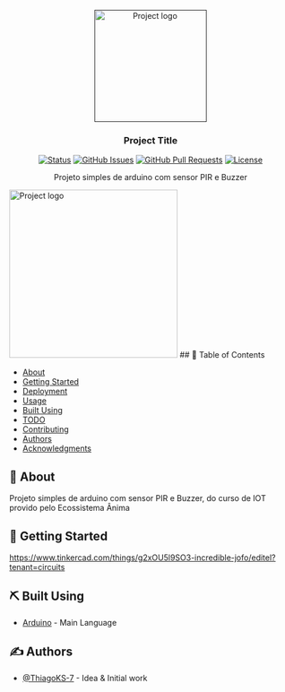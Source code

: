 <p align="center">
  <a href="" rel="noopener">
 <img width=200px height=200px src="https://user-images.githubusercontent.com/83460816/189487067-70b65b05-d68a-47e3-80e3-a3b5c2294de0.PNG" alt="Project logo"></a>
</p>

<h3 align="center">Project Title</h3>

<div align="center">

[![Status](https://img.shields.io/badge/status-active-success.svg)]()
[![GitHub Issues](https://img.shields.io/github/issues/ThiagoKS-7/Projeto-buzzer-pir.svg)](https://github.com/ThiagoKS-7/Projeto-buzzer-pir/issues)
[![GitHub Pull Requests](https://img.shields.io/github/issues-pr/ThiagoKS-7/Projeto-buzzer-pir.svg)](https://github.com/ThiagoKS-7/Projeto-buzzer-pir/pulls)
[![License](https://img.shields.io/badge/license-MIT-blue.svg)](/LICENSE)

</div>

<p align="center"> Projeto simples de arduino com sensor PIR e Buzzer
    <br> 
</p>
 <img  height=300px src="https://user-images.githubusercontent.com/83460816/189487067-70b65b05-d68a-47e3-80e3-a3b5c2294de0.PNG" alt="Project logo">
## 📝 Table of Contents

- [About](#about)
- [Getting Started](#getting_started)
- [Deployment](#deployment)
- [Usage](#usage)
- [Built Using](#built_using)
- [TODO](../TODO.md)
- [Contributing](../CONTRIBUTING.md)
- [Authors](#authors)
- [Acknowledgments](#acknowledgement)

## 🧐 About <a name = "about"></a>

Projeto simples de arduino com sensor PIR e Buzzer, do curso de IOT provido pelo Ecossistema Ânima

## 🏁 Getting Started <a name = "getting_started"></a>

https://www.tinkercad.com/things/g2xOU5l9SO3-incredible-jofo/editel?tenant=circuits

## ⛏️ Built Using <a name = "built_using"></a>

- [Arduino](https://www.arduino.cc) - Main Language

## ✍️ Authors <a name = "authors"></a>

- [@ThiagoKS-7](https://github.com/ThiagoKS-7/) - Idea & Initial work
